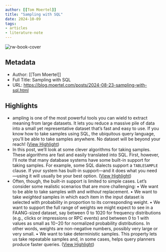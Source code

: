 ```yaml
---
author: [[Tom Moertel]]
title: "Sampling with SQL"
date: 2024-10-09
tags: 
- articles
- literature-note
---
```

![rw-book-cover](https://readwise-assets.s3.amazonaws.com/static/images/article3.5c705a01b476.png)

## Metadata
- Author: [[Tom Moertel]]
- Full Title: Sampling with SQL
- URL: https://blog.moertel.com/posts/2024-08-23-sampling-with-sql.html

## Highlights
- ampling is one of the most powerful tools you can wield to extract meaning from large datasets. It lets you reduce a massive pile of data into a small yet representative dataset that’s fast and easy to use.
  If you know how to take samples using SQL, the ubiquitous query language, you’ll be able to take samples anywhere. No dataset will be beyond your reach! ([View Highlight](https://read.readwise.io/read/01j9rh2mj74anq47gc3t4ket9w))
- In this post, we’ll look at some clever algorithms for taking samples. These algorithms are fast and easily translated into SQL.
  First, however, I’ll note that many database systems have some built-in support for taking samples. For example, some SQL dialects support a `TABLESAMPLE` clause. If your system has built-in support—and it does what you need—using it will usually be your best option. ([View Highlight](https://read.readwise.io/read/01j9rh2syfgg6k2wy9aqh9wmcs))
- Often, though, the built-in support is limited to simple cases. Let’s consider some realistic scenarios that are more challenging:
  • We want to be able to take samples *with* and *without* replacement.
  • We want to take *weighted* samples in which each item in the input dataset is selected with probability in proportion to its corresponding weight.
  • We want to support the full range of weights we might expect to see in a FAANG-sized dataset, say between 0 to 1020 for frequency distributions (e.g., clicks or impressions or RPC events) and between 0 to 1 with values as small as 10−20 for normalized probability distributions. In other words, weights are non-negative numbers, possibly very large or very small.
  • We want to take deterministic samples. This property lets us take repeatable samples and, in some cases, helps query planners produce faster queries. ([View Highlight](https://read.readwise.io/read/01j9rh31qmb4nnb8x6y1rvecrc))
